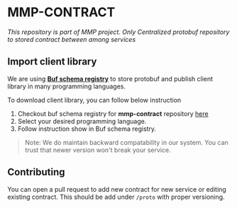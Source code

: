 # MMP-CONTRACT
*This repository is part of MMP project. Only Centralized protobuf repository to stored contract between among services*

## Import client library
We are using [**Buf schema registry**](https://buf.build/product/bsr) to store protobuf and publish client library in many programming languages.

To download client library, you can follow below instruction
1. Checkout buf schema registry for **mmp-contract** repository [here](https://buf.build/zhunismp/mmp-contract/sdks/main:protobuf)
2. Select your desired programming language.
3. Follow instruction show in Buf schema registry.

> Note: We do maintain backward compatability in our system. You can trust that newer version won't break your service.

## Contributing
You can open a pull request to add new contract for new service or editing existing contract. This should be add under `/proto` with proper versioning.
